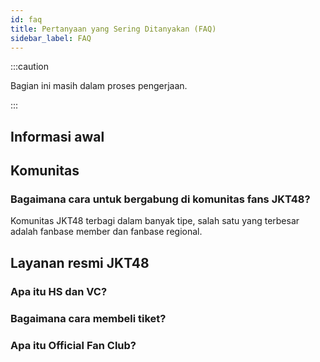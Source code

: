 ```yaml
---
id: faq
title: Pertanyaan yang Sering Ditanyakan (FAQ)
sidebar_label: FAQ
---
```


:::caution

Bagian ini masih dalam proses pengerjaan.

:::

## Informasi awal

## Komunitas

### Bagaimana cara untuk bergabung di komunitas fans JKT48?

Komunitas JKT48 terbagi dalam banyak tipe, salah satu yang terbesar adalah fanbase member dan fanbase regional.

## Layanan resmi JKT48

### Apa itu HS dan VC?

### Bagaimana cara membeli tiket?

### Apa itu Official Fan Club?

